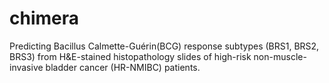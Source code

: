 # chimera
Predicting Bacillus Calmette-Guérin(BCG) response subtypes (BRS1, BRS2, BRS3) from H&amp;E-stained histopathology slides of high-risk non-muscle-invasive bladder cancer (HR-NMIBC) patients. 
